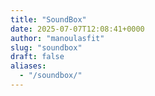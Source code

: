 ```yaml
---
title: "SoundBox"
date: 2025-07-07T12:08:41+0000
author: "manoulasfit"
slug: "soundbox"
draft: false
aliases:
  - "/soundbox/"
---
```


